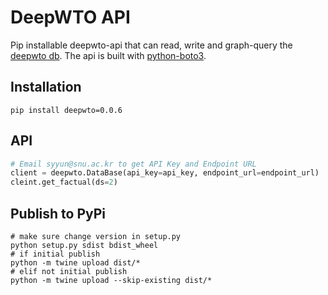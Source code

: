 # DeepWTO API
Pip installable deepwto-api that can read, write and graph-query the [deepwto db](https://github.com/DeepWTO/deepwto-stream). The api is built with [python-boto3](https://boto3.amazonaws.com/v1/documentation/api/latest/index.html).

## Installation
```
pip install deepwto=0.0.6
```

## API

```python
# Email syyun@snu.ac.kr to get API Key and Endpoint URL
client = deepwto.DataBase(api_key=api_key, endpoint_url=endpoint_url)
cleint.get_factual(ds=2)
```

## Publish to PyPi
    # make sure change version in setup.py
    python setup.py sdist bdist_wheel
    # if initial publish
    python -m twine upload dist/*
    # elif not initial publish
    python -m twine upload --skip-existing dist/*
